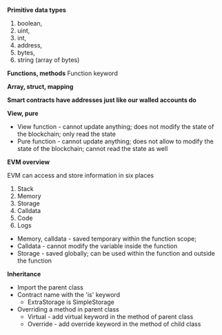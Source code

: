 __Primitive data  types__
1. boolean,
2. uint,
3. int, 
4.  address, 
5.  bytes,
6.  string (array of bytes)

**Functions, methods**
	Function keyword
	
**Array, struct, mapping**
	
**Smart contracts have addresses just like our walled accounts do**

**View, pure**
- View function - cannot update anything; does not modify the state of the blockchain; only read the state 
- Pure function - cannot update anything; does not allow to modify the state of the blockchain; cannot read the state as well
	
**EVM overview**

EVM can access and store information in six places
1. Stack
2. Memory
3. Storage
4. Calldata
5. Code
6. Logs
		
- Memory, calldata - saved temporary within the function scope; 
- Calldata - cannot modify the variable inside the function
- Storage - saved globally; can be used within the function and outside the function

**Inheritance**

- Import the parent class
- Contract name with the 'is' keyword
  - ExtraStorage is SimpleStorage
- Overriding a method in parent class
  - Virtual - add virtual keyword in the method of parent class
  - Override - add override keyword in the method of child class
